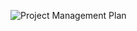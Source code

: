 
![Project Management Plan](https://user-images.githubusercontent.com/45234288/101823315-7acb4200-3b22-11eb-9848-c815d0ca624e.png)
